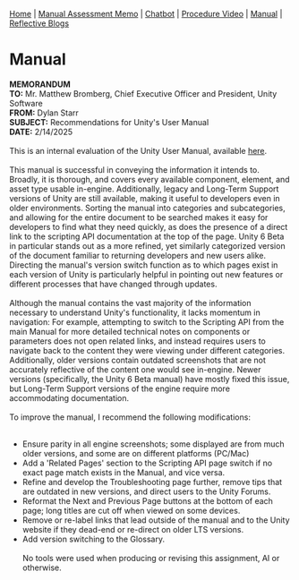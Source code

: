 [Home](index.md) | [Manual Assessment Memo](manual_assessment_memo.md) | [Chatbot](chatbot.md) | [Procedure Video](procedure_video.md) | [Manual](manual.md) | [Reflective Blogs](reflective_blogs.md)

# Manual 

**MEMORANDUM**
<br />
**TO:** Mr. Matthew Bromberg, Chief Executive Officer and President, Unity Software
<br />
**FROM:** Dylan Starr
<br />
**SUBJECT:** Recommendations for Unity's User Manual
<br />
**DATE:** 2/14/2025
<br /><br />
This is an internal evaluation of the Unity User Manual, available [here](https://docs.unity3d.com/Manual/index.html).
<br /><br />
This manual is successful in conveying the information it intends to. Broadly, it is thorough, and covers every available component, element, and asset type usable in-engine. Additionally, legacy and Long-Term Support versions of Unity are still available, making it useful to developers even in older environments. Sorting the manual into categories and subcategories, and allowing for the entire document to be searched makes it easy for developers to find what they need quickly, as does the presence of a direct link to the scripting API documentation at the top of the page. Unity 6 Beta in particular stands out as a more refined, yet similarly categorized version of the document familiar to returning developers and new users alike. Directing the manual's version switch function as to which pages exist in each version of Unity is particularly helpful in pointing out new features or different processes that have changed through updates.
<br /><br />
Although the manual contains the vast majority of the information necessary to understand Unity's functionality, it lacks momentum in navigation: For example, attempting to switch to the Scripting API from the main Manual for more detailed technical notes on components or parameters does not open related links, and instead requires users to navigate back to the content they were viewing under different categories. Additionally, older versions contain outdated screenshots that are not accurately reflective of the content one would see in-engine. Newer versions (specifically, the Unity 6 Beta manual) have mostly fixed this issue, but Long-Term Support versions of the engine require more accommodating documentation.
<br /><br />
To improve the manual, I recommend the following modifications:
<br /><br />
- Ensure parity in all engine screenshots; some displayed are from much older versions, and some are on different platforms (PC/Mac)
- Add a 'Related Pages' section to the Scripting API page switch if no exact page match exists in the Manual, and vice versa.
- Refine and develop the Troubleshooting page further, remove tips that are outdated in new versions, and direct users to the Unity Forums.
- Reformat the Next and Previous Page buttons at the bottom of each page; long titles are cut off when viewed on some devices.
- Remove or re-label links that lead outside of the manual and to the Unity website if they dead-end or re-direct on older LTS versions.
- Add version switching to the Glossary.
<br /><br />
No tools were used when producing or revising this assignment, AI or otherwise.
